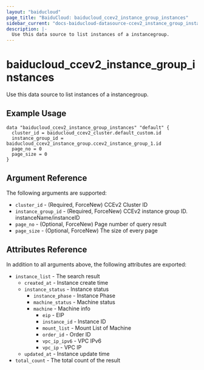 ```yaml
---
layout: "baiducloud"
page_title: "BaiduCloud: baiducloud_ccev2_instance_group_instances"
sidebar_current: "docs-baiducloud-datasource-ccev2_instance_group_instances"
description: |-
  Use this data source to list instances of a instancegroup.
---
```


# baiducloud_ccev2_instance_group_instances

Use this data source to list instances of a instancegroup.

## Example Usage

```hcl
data "baiducloud_ccev2_instance_group_instances" "default" {
  cluster_id = baiducloud_ccev2_cluster.default_custom.id
  instance_group_id = baiducloud_ccev2_instance_group.ccev2_instance_group_1.id
  page_no = 0
  page_size = 0
}
```

## Argument Reference

The following arguments are supported:

* `cluster_id` - (Required, ForceNew) CCEv2 Cluster ID
* `instance_group_id` - (Required, ForceNew) CCEv2 instance group ID. instanceName/instanceID
* `page_no` - (Optional, ForceNew) Page number of query result
* `page_size` - (Optional, ForceNew) The size of every page

## Attributes Reference

In addition to all arguments above, the following attributes are exported:

* `instance_list` - The search result
  * `created_at` - Instance create time
  * `instance_status` - Instance status
    * `instance_phase` - Instance Phase
    * `machine_status` - Machine status
    * `machine` - Machine info
      * `eip` - EIP
      * `instance_id` - Instance ID
      * `mount_list` - Mount List of Machine
      * `order_id` - Order ID
      * `vpc_ip_ipv6` - VPC IPv6
      * `vpc_ip` - VPC IP
  * `updated_at` - Instance update time
* `total_count` - The total count of the result


